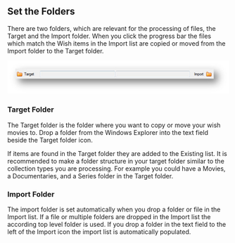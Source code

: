 ## Set the Folders

There are two folders, which are relevant for the processing of files, the Target and the Import folder.  When you click the progress bar the files which match the Wish items in the Import list are copied or moved from the Import folder to the Target folder.

[![Folders](../images/Folders.jpg)](../images/Folders.jpg)

### Target Folder
The Target folder is the folder where you want to copy or move your wish movies to.  Drop a folder from the Windows Explorer into the text field beside the Target folder icon.

If items are found in the Target folder they are added to the Existing list.  It is recommended to make a folder structure in your target folder similar to the collection types you are processing.  For example you could have a Movies, a Documentaries, and a Series folder in the Target folder.

### Import Folder
The import folder is set automatically when you drop a folder or file in the Import list.  If a file or multiple folders are dropped in the Import list the according top level folder is used.  If you drop a folder in the text field to the left of the Import icon the import list is automatically populated.
